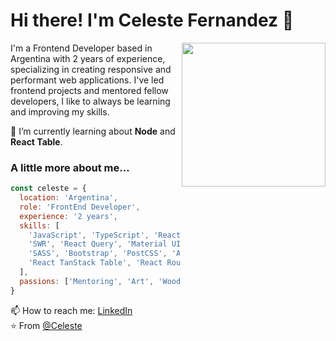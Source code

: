 
# Hi there! I'm Celeste Fernandez 👋
<img align='right' src="https://media.tenor.com/h0slfYVBHzIAAAAj/cat-spinning-cat.gif" width="230" >


I'm a Frontend Developer based in Argentina with 2 years of experience, specializing in creating responsive and performant web applications. I've led frontend projects and mentored fellow developers, I like to always be learning and improving my skills. 

🌱 I’m currently learning about **Node** and **React Table**.



 ### A little more about me...


```javascript
const celeste = {
  location: 'Argentina',
  role: 'FrontEnd Developer',
  experience: '2 years',
  skills: [
    'JavaScript', 'TypeScript', 'React.js', 'Next.js', 'Webpack', 'Tailwind', 'GSAP', 
    'SWR', 'React Query', 'Material UI', 'AWS', 'Firebase', 'Docker', 
    'SASS', 'Bootstrap', 'PostCSS', 'Axios', 'Recharts', 'React Hook Form', 
    'React TanStack Table', 'React Router Dom', 'JWT'
  ],
  passions: ['Mentoring', 'Art', 'Woodcraft', 'Cats', 'Listening to New Music', ]
}
```


📫 How to reach me: [LinkedIn](https://www.linkedin.com/in/celescript)
<br />
⭐️ From <a href="https://github.com/celescript" target="_blank"> @Celeste </a>


